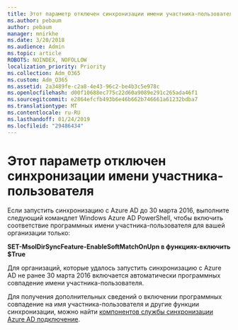 ```yaml
---
title: Этот параметр отключен синхронизации имени участника-пользователя
ms.author: pebaum
author: pebaum
manager: mnirkhe
ms.date: 3/20/2018
ms.audience: Admin
ms.topic: article
ROBOTS: NOINDEX, NOFOLLOW
localization_priority: Priority
ms.collection: Adm_O365
ms.custom: Adm_O365
ms.assetid: 2a3489fe-c2a8-4e43-96c2-be4b3c5e978c
ms.openlocfilehash: d00f10688ec775c22d60a9089e291c265ada46f1
ms.sourcegitcommit: e2864efcfb493b6e46b662b746661a61232bdba7
ms.translationtype: MT
ms.contentlocale: ru-RU
ms.lasthandoff: 01/24/2019
ms.locfileid: "29486434"
---
```

# <a name="upn-sync-disabled"></a>Этот параметр отключен синхронизации имени участника-пользователя

Если запустить синхронизацию с Azure AD до 30 марта 2016, выполните следующий командлет Windows Azure AD PowerShell, чтобы включить соответствие программных имени участника-пользователя для вашей организации только:
  
 **SET-MsolDirSyncFeature-EnableSoftMatchOnUpn в функциях-включить $True**
  
Для организаций, которые удалось запустить синхронизацию с Azure AD не ранее 30 марта 2016 включается автоматически программных совпадение имени участника-пользователя.
  
Для получения дополнительных сведений о включении программных совпадение на имя участника-пользователя и другие функции синхронизации, можно найти [компонентов службы синхронизации Azure AD подключение](https://docs.microsoft.com/en-us/azure/active-directory/connect/active-directory-aadconnectsyncservice-features).
  

